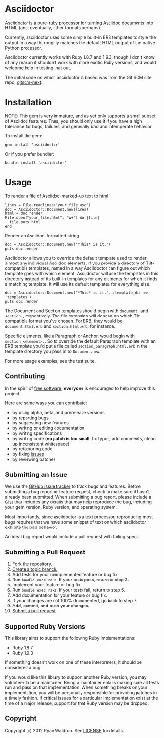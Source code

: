 Asciidoctor
===========

Asciidoctor is a pure-ruby processor for turning
[Asciidoc](http://www.methods.co.nz/asciidoc/index.html) documents
into HTML (and, eventually, other formats perhaps).

Currently, asciidoctor uses some simple built-in ERB templates to
style the output in a way tht roughly matches the default HTML output
of the native Python processor.

Asciidoctor currently works with Ruby 1.8.7 and 1.9.3, though I don't
know of any reason it shouldn't work with more exotic Ruby versions,
and would welcome help in testing that out.

The initial code on which asciidoctor is based was from the Git SCM
site repo, [gitscm-next](https://github.com/github/gitscm-next).

# Installation

NOTE: This gem is very immature, and as yet only supports a small
subset of Asciidoc features.  Thus, you should only use it if you have
a high tolerance for bugs, failures, and generally bad and intemperate
behavior.

To install the gem:

    gem install 'asciidoctor'

Or if you prefer bundler:

    bundle install 'asciidoctor'

# Usage

To render a file of Asciidoc-marked-up text to html

    lines = File.readlines("your_file.asc")
    doc = Asciidoctor::Document.new(lines)
    html = doc.render
    File.open("your_file.html", "w+") do |file|
      file.puts html
    end

Render an Asciidoc-formatted string

    doc = Asciidoctor::Document.new("*This* is it.")
    puts doc.render

Asciidoctor allows you to override the default template used to render
almost any individual Asciidoc elements. If you provide a directory of
[Tilt](https://github.com/rtomayko/tilt)-compatible templates, named
in a way Asciidoctor can figure out which template goes with which
element, Asciidoctor will use the templates in this directory instead
of its built-in templates for any elements for which it finds a
matching template.  It will use its default templates for everything
else.

    doc = Asciidoctor::Document.new("*This* is it.", :template_dir => 'templates')
    puts doc.render

The Document and Section templates should begin with `document.` and
`section.`, respectively. The file extension will depend on which
Tilt-compatible format you've chosen. For ERB, they would be
`document.html.erb` and `section.html.erb`, for instance.

Specific elements, like a Paragraph or Anchor, would begin with
`section_<element>.`. So to override the default Paragraph template
with an ERB template you'd put a file called
`section_paragraph.html.erb` in the template directory you pass in to
`Document.new`.

For more usage examples, see the test suite.

## Contributing
In the spirit of [free software][free-sw], **everyone** is encouraged to help
improve this project.

[free-sw]: http://www.fsf.org/licensing/essays/free-sw.html

Here are some ways *you* can contribute:

* by using alpha, beta, and prerelease versions
* by reporting bugs
* by suggesting new features
* by writing or editing documentation
* by writing specifications
* by writing code (**no patch is too small**: fix typos, add comments, clean up
  inconsistent whitespace)
* by refactoring code
* by fixing [issues][]
* by reviewing patches

[issues]: https://github.com/erebor/asciidoctor/issues

## Submitting an Issue
We use the [GitHub issue tracker][issues] to track bugs and
features. Before submitting a bug report or feature request, check to
make sure it hasn't already been submitted. When submitting a bug
report, please include a [Gist][] that includes any details that may
help reproduce the bug, including your gem version, Ruby version, and
operating system.

Most importantly, since asciidoctor is a text processor, reproducing
most bugs requires that we have some snippet of text on which
asciidoctor exhibits the bad behavior.

An ideal bug report would include a pull request with failing
specs.

[gist]: https://gist.github.com/

## Submitting a Pull Request
1. [Fork the repository.][fork]
2. [Create a topic branch.][branch]
3. Add tests for your unimplemented feature or bug fix.
4. Run `bundle exec rake`. If your tests pass, return to step 3.
5. Implement your feature or bug fix.
6. Run `bundle exec rake`. If your tests fail, return to step 5.
7. Add documentation for your feature or bug fix.
8. If your changes are not 100% documented, go back to step 7.
9. Add, commit, and push your changes.
10. [Submit a pull request.][pr]

[fork]: http://help.github.com/fork-a-repo/
[branch]: http://learn.github.com/p/branching.html
[pr]: http://help.github.com/send-pull-requests/

## Supported Ruby Versions
This library aims to support the following Ruby implementations:

* Ruby 1.8.7
* Ruby 1.9.3

If something doesn't work on one of these interpreters, it should be
considered a bug.

If you would like this library to support another Ruby version, you
may volunteer to be a maintainer. Being a maintainer entails making
sure all tests run and pass on that implementation. When something
breaks on your implementation, you will be personally responsible for
providing patches in a timely fashion. If critical issues for a
particular implementation exist at the time of a major release,
support for that Ruby version may be dropped.

## Copyright
Copyright (c) 2012 Ryan Waldron.
See [LICENSE][] for details.

[license]: https://github.com/erebor/asciidoctor/blob/master/LICENSE
